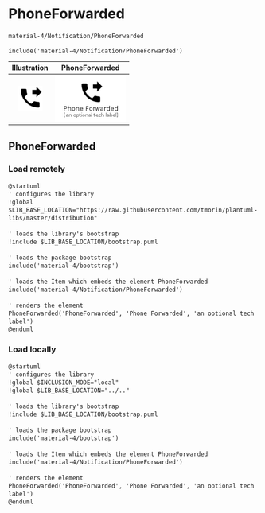 # PhoneForwarded


```text
material-4/Notification/PhoneForwarded
```

```text
include('material-4/Notification/PhoneForwarded')
```



| Illustration | PhoneForwarded |
| :---: | :---: |
| ![illustration for Illustration](../../material-4/Notification/PhoneForwarded.png) | ![illustration for PhoneForwarded](../../material-4/Notification/PhoneForwarded.Local.png) |




## PhoneForwarded

### Load remotely
```plantuml
@startuml
' configures the library
!global $LIB_BASE_LOCATION="https://raw.githubusercontent.com/tmorin/plantuml-libs/master/distribution"

' loads the library's bootstrap
!include $LIB_BASE_LOCATION/bootstrap.puml

' loads the package bootstrap
include('material-4/bootstrap')

' loads the Item which embeds the element PhoneForwarded
include('material-4/Notification/PhoneForwarded')

' renders the element
PhoneForwarded('PhoneForwarded', 'Phone Forwarded', 'an optional tech label')
@enduml
```

### Load locally
```plantuml
@startuml
' configures the library
!global $INCLUSION_MODE="local"
!global $LIB_BASE_LOCATION="../.."

' loads the library's bootstrap
!include $LIB_BASE_LOCATION/bootstrap.puml

' loads the package bootstrap
include('material-4/bootstrap')

' loads the Item which embeds the element PhoneForwarded
include('material-4/Notification/PhoneForwarded')

' renders the element
PhoneForwarded('PhoneForwarded', 'Phone Forwarded', 'an optional tech label')
@enduml
```

